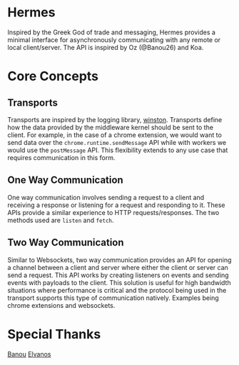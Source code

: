 # Hermes
Inspired by the Greek God of trade and messaging, Hermes provides a minimal interface for asynchronously communicating with any remote or local client/server. The API is inspired by Oz (@Banou26) and Koa. 

# Core Concepts
## Transports
Transports are inspired by the logging library, [winston](https://github.com/winstonjs/winston). Transports define how the data provided by the middleware kernel should be sent to the client. For example, in the case of a chrome extension, we would want to send data over the `chrome.runtime.sendMessage` API while with workers we would use the `postMessage` API. This flexibility extends to any use case that requires communication in this form.

## One Way Communication
One way communication involves sending a request to a client and receiving a response or listening for a request and responding to it. These APIs provide a similar experience to HTTP requests/responses. The two methods used are `listen` and `fetch`.

## Two Way Communication
Similar to Websockets, two way communication provides an API for opening a channel between a client and server where either the client or server can send a request. This API works by creating listeners on events and sending events with payloads to the client. This solution is useful for high bandwidth situations where performance is critical and the protocol being used in the transport supports this type of communication natively. Examples being chrome extensions and websockets.

# Special Thanks
[Banou](https://github.com/banou26)
[Elvanos](https://github.com/Elvanos)
